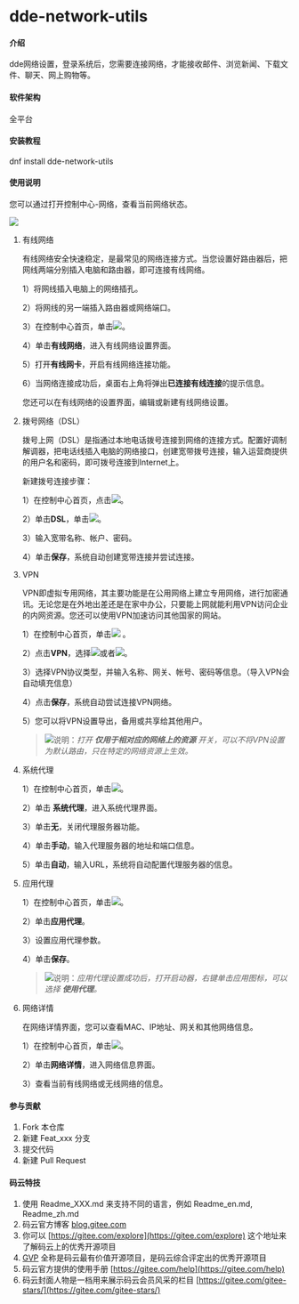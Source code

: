 # dde-network-utils

#### 介绍
dde网络设置，登录系统后，您需要连接网络，才能接收邮件、浏览新闻、下载文件、聊天、网上购物等。

#### 软件架构
全平台


#### 安装教程

dnf install dde-network-utils

#### 使用说明

您可以通过打开控制中心-网络，查看当前网络状态。

![](/home/coco/Desktop/kouhuiying/01_test/02_testcase/dde-network-utils/images/54.png)

1. 有线网络

   有线网络安全快速稳定，是最常见的网络连接方式。当您设置好路由器后，把网线两端分别插入电脑和路由器，即可连接有线网络。

   1）将网线插入电脑上的网络插孔。

   2）将网线的另一端插入路由器或网络端口。

   3）在控制中心首页，单击![](/home/coco/Desktop/kouhuiying/01_test/02_testcase/dde-network-utils/images/icon97-o.svg)。

   4）单击**有线网络**，进入有线网络设置界面。

   5）打开**有线网卡**，开启有线网络连接功能。

   6）当网络连接成功后，桌面右上角将弹出**已连接有线连接**的提示信息。

   您还可以在有线网络的设置界面，编辑或新建有线网络设置。

2. 拨号网络（DSL）

   拨号上网（DSL）是指通过本地电话拨号连接到网络的连接方式。配置好调制解调器，把电话线插入电脑的网络接口，创建宽带拨号连接，输入运营商提供的用户名和密码，即可拨号连接到Internet上。

   新建拨号连接步骤：

   1）在控制中心首页，点击![](/home/coco/Desktop/kouhuiying/01_test/02_testcase/dde-network-utils/images/icon97-o.svg)。

   2）单击**DSL**，单击![](/home/coco/Desktop/kouhuiying/01_test/02_testcase/dde-network-utils/images/icon50-o.svg)。

   3）输入宽带名称、帐户、密码。

   4）单击**保存**，系统自动创建宽带连接并尝试连接。

3. VPN

   VPN即虚拟专用网络，其主要功能是在公用网络上建立专用网络，进行加密通讯。无论您是在外地出差还是在家中办公，只要能上网就能利用VPN访问企业的内网资源。您还可以使用VPN加速访问其他国家的网站。

   1）在控制中心首页，单击![](/home/coco/Desktop/kouhuiying/01_test/02_testcase/dde-network-utils/images/icon97-o.svg) 。

   2）点击**VPN**，选择![](/home/coco/Desktop/kouhuiying/01_test/02_testcase/dde-network-utils/images/icon50-o.svg)或者![](/home/coco/Desktop/kouhuiying/01_test/02_testcase/dde-network-utils/images/icon84-o.svg)。

   3）选择VPN协议类型，并输入名称、网关、帐号、密码等信息。（导入VPN会自动填充信息）

   4）点击**保存**，系统自动尝试连接VPN网络。

   5）您可以将VPN设置导出，备用或共享给其他用户。

   > ![](/home/coco/Desktop/kouhuiying/01_test/02_testcase/dde-network-utils/images/icon99-o.svg)说明：*打开 **仅用于相对应的网络上的资源** 开关，可以不将VPN设置为默认路由，只在特定的网络资源上生效。*

4. 系统代理

   1）在控制中心首页，单击![](/home/coco/Desktop/kouhuiying/01_test/02_testcase/dde-network-utils/images/icon97-o.svg)。

   2）单击 **系统代理**，进入系统代理界面。

   3）单击**无**，关闭代理服务器功能。

   4）单击**手动**，输入代理服务器的地址和端口信息。

   5）单击**自动**，输入URL，系统将自动配置代理服务器的信息。

5. 应用代理

   1）在控制中心首页，单击![](/home/coco/Desktop/kouhuiying/01_test/02_testcase/dde-network-utils/images/icon97-o.svg)。

   2）单击**应用代理**。

   3）设置应用代理参数。

   4）单击**保存**。

   > ![](/home/coco/Desktop/kouhuiying/01_test/02_testcase/dde-network-utils/images/icon99-o.svg)说明：*应用代理设置成功后，打开启动器，右键单击应用图标，可以选择 **使用代理**。*

6. 网络详情

   在网络详情界面，您可以查看MAC、IP地址、网关和其他网络信息。

   1）在控制中心首页，单击![](/home/coco/Desktop/kouhuiying/01_test/02_testcase/dde-network-utils/images/icon97-o.svg)。

   2）单击**网络详情**，进入网络信息界面。

   3）查看当前有线网络或无线网络的信息。

   

#### 参与贡献

1.  Fork 本仓库
2.  新建 Feat_xxx 分支
3.  提交代码
4.  新建 Pull Request


#### 码云特技

1.  使用 Readme\_XXX.md 来支持不同的语言，例如 Readme\_en.md, Readme\_zh.md
2.  码云官方博客 [blog.gitee.com](https://blog.gitee.com)
3.  你可以 [https://gitee.com/explore](https://gitee.com/explore) 这个地址来了解码云上的优秀开源项目
4.  [GVP](https://gitee.com/gvp) 全称是码云最有价值开源项目，是码云综合评定出的优秀开源项目
5.  码云官方提供的使用手册 [https://gitee.com/help](https://gitee.com/help)
6.  码云封面人物是一档用来展示码云会员风采的栏目 [https://gitee.com/gitee-stars/](https://gitee.com/gitee-stars/)
